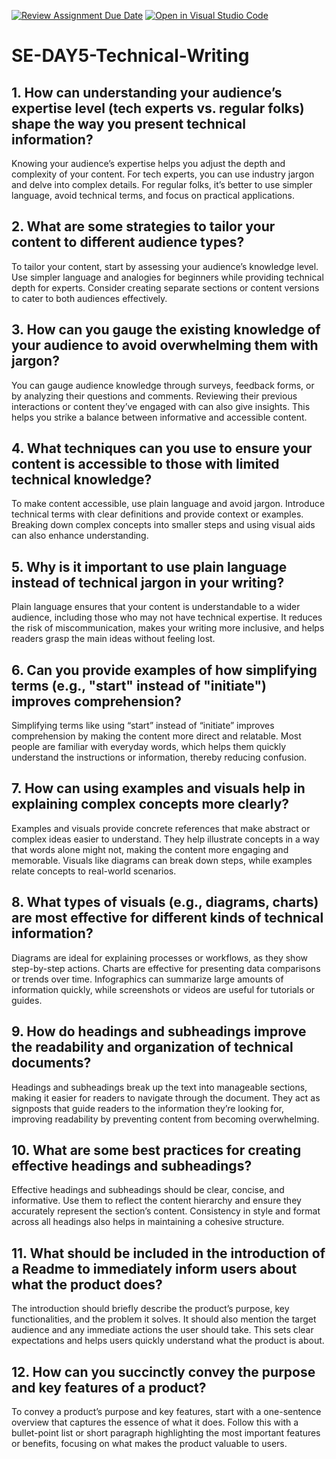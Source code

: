 [![Review Assignment Due Date](https://classroom.github.com/assets/deadline-readme-button-22041afd0340ce965d47ae6ef1cefeee28c7c493a6346c4f15d667ab976d596c.svg)](https://classroom.github.com/a/zsAR-pyY)
[![Open in Visual Studio Code](https://classroom.github.com/assets/open-in-vscode-2e0aaae1b6195c2367325f4f02e2d04e9abb55f0b24a779b69b11b9e10269abc.svg)](https://classroom.github.com/online_ide?assignment_repo_id=15716015&assignment_repo_type=AssignmentRepo)
# SE-DAY5-Technical-Writing
## 1. How can understanding your audience’s expertise level (tech experts vs. regular folks) shape the way you present technical information?
Knowing your audience’s expertise helps you adjust the depth and complexity of your content. For tech experts, you can use industry jargon and delve into complex details. For regular folks, it’s better to use simpler language, avoid technical terms, and focus on practical applications.

## 2. What are some strategies to tailor your content to different audience types?
To tailor your content, start by assessing your audience’s knowledge level. Use simpler language and analogies for beginners while providing technical depth for experts. Consider creating separate sections or content versions to cater to both audiences effectively.

## 3. How can you gauge the existing knowledge of your audience to avoid overwhelming them with jargon?
You can gauge audience knowledge through surveys, feedback forms, or by analyzing their questions and comments. Reviewing their previous interactions or content they’ve engaged with can also give insights. This helps you strike a balance between informative and accessible content.

## 4. What techniques can you use to ensure your content is accessible to those with limited technical knowledge?
To make content accessible, use plain language and avoid jargon. Introduce technical terms with clear definitions and provide context or examples. Breaking down complex concepts into smaller steps and using visual aids can also enhance understanding.

## 5. Why is it important to use plain language instead of technical jargon in your writing?
Plain language ensures that your content is understandable to a wider audience, including those who may not have technical expertise. It reduces the risk of miscommunication, makes your writing more inclusive, and helps readers grasp the main ideas without feeling lost.

## 6. Can you provide examples of how simplifying terms (e.g., "start" instead of "initiate") improves comprehension?
Simplifying terms like using “start” instead of “initiate” improves comprehension by making the content more direct and relatable. Most people are familiar with everyday words, which helps them quickly understand the instructions or information, thereby reducing confusion.

## 7. How can using examples and visuals help in explaining complex concepts more clearly?
Examples and visuals provide concrete references that make abstract or complex ideas easier to understand. They help illustrate concepts in a way that words alone might not, making the content more engaging and memorable. Visuals like diagrams can break down steps, while examples relate concepts to real-world scenarios.

## 8. What types of visuals (e.g., diagrams, charts) are most effective for different kinds of technical information?
Diagrams are ideal for explaining processes or workflows, as they show step-by-step actions. Charts are effective for presenting data comparisons or trends over time. Infographics can summarize large amounts of information quickly, while screenshots or videos are useful for tutorials or guides.

## 9. How do headings and subheadings improve the readability and organization of technical documents?
Headings and subheadings break up the text into manageable sections, making it easier for readers to navigate through the document. They act as signposts that guide readers to the information they’re looking for, improving readability by preventing content from becoming overwhelming.

## 10. What are some best practices for creating effective headings and subheadings?
Effective headings and subheadings should be clear, concise, and informative. Use them to reflect the content hierarchy and ensure they accurately represent the section’s content. Consistency in style and format across all headings also helps in maintaining a cohesive structure.

## 11. What should be included in the introduction of a Readme to immediately inform users about what the product does?
The introduction should briefly describe the product’s purpose, key functionalities, and the problem it solves. It should also mention the target audience and any immediate actions the user should take. This sets clear expectations and helps users quickly understand what the product is about.

## 12. How can you succinctly convey the purpose and key features of a product?
To convey a product’s purpose and key features, start with a one-sentence overview that captures the essence of what it does. Follow this with a bullet-point list or short paragraph highlighting the most important features or benefits, focusing on what makes the product valuable to users.
